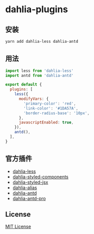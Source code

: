 # dahlia-plugins

## 安装

```sh
yarn add dahlia-less dahlia-antd
```

## 用法

```js
import less from 'dahlia-less'
import antd from 'dahlia-antd'

export default {
  plugins: [
    less({
      modifyVars: {
        'primary-color': 'red',
        'link-color': '#1DA57A',
        'border-radius-base': '10px',
      },
      javascriptEnabled: true,
    }),
    antd(),
  ],
}
```

## 官方插件

- [dahlia-less](https://github.com/forsigner/dahlia-plugins/tree/master/packages/dahlia-less)
- [dahlia-styled-components](https://github.com/forsigner/dahlia-plugins/tree/master/packages/dahlia-styled-components)
- [dahlia-styled-jsx](https://github.com/forsigner/dahlia-plugins/tree/master/packages/dahlia-styled-jsx)
- [dahlia-alias](https://github.com/forsigner/dahlia-plugins/tree/master/packages/dahlia-alias)
- [dahlia-antd](https://github.com/forsigner/dahlia-plugins/tree/master/packages/dahlia-antd)
- [dahlia-antd-pro](https://github.com/forsigner/dahlia-plugins/tree/master/packages/dahlia-antd-pro)

## License

[MIT License](https://github.com/forsigner/dahlia-plugins/blob/master/LICENSE)
